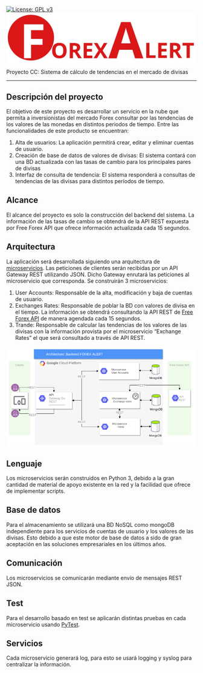 [![License: GPL v3](https://img.shields.io/badge/License-GPLv3-blue.svg)](https://www.gnu.org/licenses/gpl-3.0)
![Forex Alert](docs/image/forexalert.jpeg "Forex Alert")
Proyecto CC: Sistema de cálculo de tendencias en el mercado de divisas
***
## Descripción del proyecto 
El objetivo de este proyecto es desarrollar un servicio en la nube que permita a inversionistas del mercado Forex consultar por las tendencias de los valores de las monedas en distintos periodos de tiempo. Entre las funcionalidades de este producto se encuentran:
1. Alta de usuarios: La aplicación permitirá crear, editar y eliminar cuentas de usuario.
2. Creación de base de datos de valores de divisas: El sistema contará con una BD actualizada con las tasas de cambio para los principales pares de divisas
3. Interfaz de consulta de tendencia: El sistema responderá a consultas de tendencias de las divisas para distintos períodos de tiempo. 

## Alcance
El alcance del proyecto es solo la construcción del backend del sistema. La información de las tasas de cambio se obtendrá de la API REST expuesta por Free Forex API que ofrece información actualizada cada 15 segundos.

## Arquitectura
La aplicación será desarrollada siguiendo una arquitectura de [microservicios](https://en.wikipedia.org/wiki/Microservices). Las peticiones de clientes serán recibidas por un API Gateway REST utilizando JSON. Dicho Gateway enrutará las peticiones al microservicio que corresponda. 
Se construirán 3 microservicios:
1. User Accounts: Responsable de la alta, modificación y baja de cuentas de usuario.
2. Exchanges Rates: Responsable de poblar la BD con valores de divisa en el tiempo. La información se obtendrá consultando la API REST de [Free Forex API](https://www.freeforexapi.com/) de manera agendada cada 15 segundos.
3. Trande: Responsable de calcular las tendencias de los valores de las divisas con la información provista por el microservicio “Exchange Rates” el que será consultado a través de API REST.

![Arquitectura](docs/image/arquitectura.png "Arquitectura")

## Lenguaje
Los microservicios serán construidos en Python 3, debido a la gran cantidad de material de apoyo existente en la red y la facilidad que ofrece de implementar scripts.

## Base de datos
Para el almacenamiento se utilizará una BD NoSQL como mongoDB independiente para los servicios de cuentas de usuario y los valores de las divisas. Esto debido a que este motor de base de datos a sido de gran aceptación en las soluciones empresariales en los últimos años.

## Comunicación
Los microservicios se comunicarán mediante envío de mensajes REST JSON.
 
## Test
Para el desarrollo basado en test se aplicarán distintas pruebas en cada microservicio usando [PyTest](https://docs.pytest.org/en/latest/). 
 
## Servicios 
Cada microservicio generará log, para esto se usará logging y syslog para centralizar la información.

